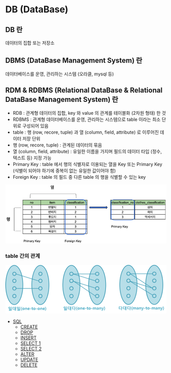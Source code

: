 # DB (DataBase)

## DB 란

데이터의 집합 또는 저장소

## DBMS (DataBase Management System) 란

데이터베이스를 운영, 관리하는 시스템 (오라클, mysql 등)

## RDM & RDBMS (Relational DataBase & Relational DataBase Management System) 란

- RDB : 관계형 데이터의 집합, key 와 value 의 관계를 테이블화 (2차원 형태) 한 것
- RDBMS : 관계형 데이터베이스를 운영, 관리하는 시스템으로 table 이라는 최소 단위로 구성되어 있음
- table : 행 (row, recore, tuple) 과 열 (column, field, attribute) 로 이루어진 데이터 저장 단위
- 행 (row, recore, tuple) : 관계된 데이터의 묶음
- 열 (column, field, attribute) : 유일한 이름을 가지며 필드의 데이터 타입 (정수, 텍스트 등) 지정 가능
- Primary Key : table 에서 행의 식별자로 이용되는 열을 Key 또는 Primary Key (식별이 되어야 하기에 중복이 없는 유일한 값이어야 함)
- Foreign Key : table 의 필드 중 다른 table 의 행을 식별할 수 있는 key

![rdb_table](rdb_table.png)

### table 간의 관계

![rdb_relation](rdb_relation.png)

- [SQL](https://github.com/sotthang/TIL/blob/master/db/sql.md)
  - [CREATE](https://github.com/sotthang/TIL/blob/master/db/sql_create.md)
  - [DROP](https://github.com/sotthang/TIL/blob/master/db/sql_drop.md)
  - [INSERT](https://github.com/sotthang/TIL/blob/master/db/sql_insert.md)
  - [SELECT 1](https://github.com/sotthang/TIL/blob/master/db/sql_select_1.md)
  - [SELECT 2](https://github.com/sotthang/TIL/blob/master/db/sql_select_2.md)
  - [ALTER](https://github.com/sotthang/TIL/blob/master/db/sql_alter.md)
  - [UPDATE](https://github.com/sotthang/TIL/blob/master/db/sql_update.md)
  - [DELETE](https://github.com/sotthang/TIL/blob/master/db/sql_delete.md)
